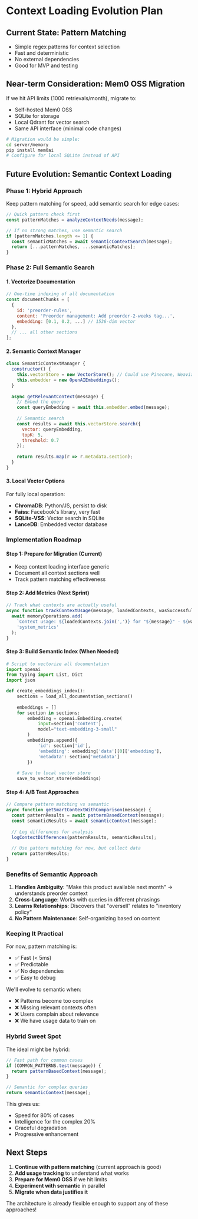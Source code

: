 # Context Loading Evolution Plan

## Current State: Pattern Matching
- Simple regex patterns for context selection
- Fast and deterministic
- No external dependencies
- Good for MVP and testing

## Near-term Consideration: Mem0 OSS Migration
If we hit API limits (1000 retrievals/month), migrate to:
- Self-hosted Mem0 OSS
- SQLite for storage
- Local Qdrant for vector search
- Same API interface (minimal code changes)

```bash
# Migration would be simple:
cd server/memory
pip install mem0ai
# Configure for local SQLite instead of API
```

## Future Evolution: Semantic Context Loading

### Phase 1: Hybrid Approach
Keep pattern matching for speed, add semantic search for edge cases:

```javascript
// Quick pattern check first
const patternMatches = analyzeContextNeeds(message);

// If no strong matches, use semantic search
if (patternMatches.length <= 1) {
  const semanticMatches = await semanticContextSearch(message);
  return [...patternMatches, ...semanticMatches];
}
```

### Phase 2: Full Semantic Search

#### 1. Vectorize Documentation
```javascript
// One-time indexing of all documentation
const documentChunks = [
  {
    id: 'preorder-rules',
    content: 'Preorder management: Add preorder-2-weeks tag...',
    embedding: [0.1, 0.2, ...] // 1536-dim vector
  },
  // ... all other sections
];
```

#### 2. Semantic Context Manager
```javascript
class SemanticContextManager {
  constructor() {
    this.vectorStore = new VectorStore(); // Could use Pinecone, Weaviate, or local
    this.embedder = new OpenAIEmbeddings();
  }
  
  async getRelevantContext(message) {
    // Embed the query
    const queryEmbedding = await this.embedder.embed(message);
    
    // Semantic search
    const results = await this.vectorStore.search({
      vector: queryEmbedding,
      topK: 5,
      threshold: 0.7
    });
    
    return results.map(r => r.metadata.section);
  }
}
```

#### 3. Local Vector Options
For fully local operation:
- **ChromaDB**: Python/JS, persist to disk
- **Faiss**: Facebook's library, very fast
- **SQLite-VSS**: Vector search in SQLite
- **LanceDB**: Embedded vector database

### Implementation Roadmap

#### Step 1: Prepare for Migration (Current)
- Keep context loading interface generic
- Document all context sections well
- Track pattern matching effectiveness

#### Step 2: Add Metrics (Next Sprint)
```javascript
// Track what contexts are actually useful
async function trackContextUsage(message, loadedContexts, wasSuccessful) {
  await memoryOperations.add(
    `Context usage: ${loadedContexts.join(',')} for "${message}" - ${wasSuccessful ? 'success' : 'failed'}`,
    'system_metrics'
  );
}
```

#### Step 3: Build Semantic Index (When Needed)
```python
# Script to vectorize all documentation
import openai
from typing import List, Dict
import json

def create_embeddings_index():
    sections = load_all_documentation_sections()
    
    embeddings = []
    for section in sections:
        embedding = openai.Embedding.create(
            input=section['content'],
            model="text-embedding-3-small"
        )
        embeddings.append({
            'id': section['id'],
            'embedding': embedding['data'][0]['embedding'],
            'metadata': section['metadata']
        })
    
    # Save to local vector store
    save_to_vector_store(embeddings)
```

#### Step 4: A/B Test Approaches
```javascript
// Compare pattern matching vs semantic
async function getSmartContextWithComparison(message) {
  const patternResults = await patternBasedContext(message);
  const semanticResults = await semanticContext(message);
  
  // Log differences for analysis
  logContextDifferences(patternResults, semanticResults);
  
  // Use pattern matching for now, but collect data
  return patternResults;
}
```

### Benefits of Semantic Approach

1. **Handles Ambiguity**: "Make this product available next month" → understands preorder context
2. **Cross-Language**: Works with queries in different phrasings
3. **Learns Relationships**: Discovers that "oversell" relates to "inventory policy"
4. **No Pattern Maintenance**: Self-organizing based on content

### Keeping It Practical

For now, pattern matching is:
- ✅ Fast (< 5ms)
- ✅ Predictable
- ✅ No dependencies
- ✅ Easy to debug

We'll evolve to semantic when:
- ❌ Patterns become too complex
- ❌ Missing relevant contexts often
- ❌ Users complain about relevance
- ❌ We have usage data to train on

### Hybrid Sweet Spot

The ideal might be hybrid:
```javascript
// Fast path for common cases
if (COMMON_PATTERNS.test(message)) {
  return patternBasedContext(message);
}

// Semantic for complex queries
return semanticContext(message);
```

This gives us:
- Speed for 80% of cases
- Intelligence for the complex 20%
- Graceful degradation
- Progressive enhancement

## Next Steps

1. **Continue with pattern matching** (current approach is good)
2. **Add usage tracking** to understand what works
3. **Prepare for Mem0 OSS** if we hit limits
4. **Experiment with semantic** in parallel
5. **Migrate when data justifies it**

The architecture is already flexible enough to support any of these approaches!